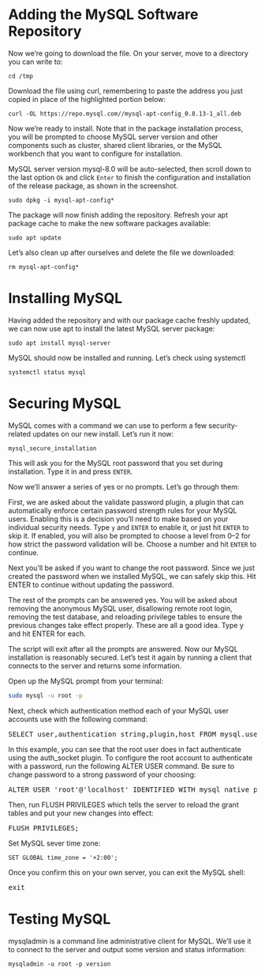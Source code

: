 # Adding the MySQL Software Repository
Now we’re going to download the file. On your server, move to a directory you can write to:

```shell
cd /tmp
```

Download the file using curl, remembering to paste the address you just copied in place of the highlighted portion below:

```shell
curl -OL https://repo.mysql.com//mysql-apt-config_0.8.13-1_all.deb
```

Now we’re ready to install. Note that in the package installation process, you will be prompted to choose MySQL server version and other components such as cluster, shared client libraries, or the MySQL workbench that you want to configure for installation.

MySQL server version mysql-8.0 will be auto-selected, then scroll down to the last option <code>Ok</code> and click <code>Enter</code> to finish the configuration and installation of the release package, as shown in the screenshot.

```shell
sudo dpkg -i mysql-apt-config*
```

The package will now finish adding the repository. Refresh your apt package cache to make the new software packages available:

```shell
sudo apt update
```

Let’s also clean up after ourselves and delete the file we downloaded:

```shell
rm mysql-apt-config*
```

# Installing MySQL
Having added the repository and with our package cache freshly updated, we can now use apt to install the latest MySQL server package:

```shell
sudo apt install mysql-server
```
MySQL should now be installed and running. Let’s check using systemctl

```shell
systemctl status mysql
```

# Securing MySQL
MySQL comes with a command we can use to perform a few security-related updates on our new install. Let’s run it now:

```shell
mysql_secure_installation
```
This will ask you for the MySQL root password that you set during installation. Type it in and press <code>ENTER</code>.

Now we’ll answer a series of yes or no prompts. Let’s go through them:

First, we are asked about the validate password plugin, a plugin that can automatically enforce certain password strength rules for your MySQL users. Enabling this is a decision you’ll need to make based on your individual security needs. Type <code>y</code> and <code>ENTER</code> to enable it, or just hit <code>ENTER</code> to skip it. If enabled, you will also be prompted to choose a level from 0–2 for how strict the password validation will be. Choose a number and hit <code>ENTER</code> to continue.

Next you’ll be asked if you want to change the root password. Since we just created the password when we installed MySQL, we can safely skip this. Hit ENTER to continue without updating the password.

The rest of the prompts can be answered yes. You will be asked about removing the anonymous MySQL user, disallowing remote root login, removing the test database, and reloading privilege tables to ensure the previous changes take effect properly. These are all a good idea. Type y and hit ENTER for each.

The script will exit after all the prompts are answered. Now our MySQL installation is reasonably secured. Let’s test it again by running a client that connects to the server and returns some information.

Open up the MySQL prompt from your terminal:

```bash
sudo mysql -u root -p
```

Next, check which authentication method each of your MySQL user accounts use with the following command:

<pre>SELECT user,authentication_string,plugin,host FROM mysql.user;</pre>


In this example, you can see that the root user does in fact authenticate using the auth_socket plugin. To configure the root account to authenticate with a password, run the following ALTER USER command. Be sure to change password to a strong password of your choosing:

<pre>ALTER USER 'root'@'localhost' IDENTIFIED WITH mysql_native_password BY '123123';</pre>


Then, run FLUSH PRIVILEGES which tells the server to reload the grant tables and put your new changes into effect:
<pre>FLUSH PRIVILEGES;</pre>

Set MySQL sever time zone:

```shell
SET GLOBAL time_zone = '+2:00';
```


Once you confirm this on your own server, you can exit the MySQL shell:
<pre>exit</pre>


# Testing MySQL

mysqladmin is a command line administrative client for MySQL. We’ll use it to connect to the server and output some version and status information:

```shell
mysqladmin -u root -p version
```
